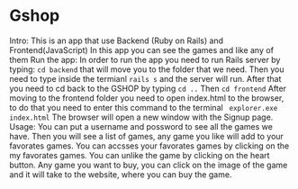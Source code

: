 # Gshop
Intro:
This is an app that use Backend (Ruby on Rails) and Frontend(JavaScript)
In this app you can see the games and like any of them 
Run the app:
In order to run the app you need to run Rails server by typing:
`cd backend` that will move you to the folder that we need. 
Then you need to type inside the termianl `rails s` and the server will run.
After that you need to cd back to the GSHOP by typing `cd ..`
Then `cd frontend`
After moving to the frontend folder you need to open index.html to the browser, to do that you need to enter this command to the terminal ` explorer.exe index.html` 
The browser will open a new window with the Signup page.
Usage:
You can put a username and possword to see all the games we have.
Then you will see a list of games, any game you like will add to your favorates games.
You can accsses your favorates games by clicking on the my favorates games.
You can unlike the game by clicking on the heart button. 
Any game you want to buy, you can click on the image of the game and it will take to the website, where you can buy the game. 
